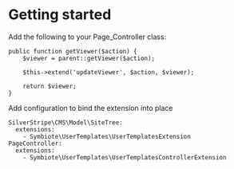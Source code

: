 # Getting started

Add the following to your Page\_Controller class:

    public function getViewer($action) {
        $viewer = parent::getViewer($action);

		$this->extend('updateViewer', $action, $viewer);

        return $viewer;
    }


Add configuration to bind the extension into place

```
SilverStripe\CMS\Model\SiteTree:
  extensions: 
    - Symbiote\UserTemplates\UserTemplatesExtension
PageController:
  extensions:
    - Symbiote\UserTemplates\UserTemplatesControllerExtension
```
